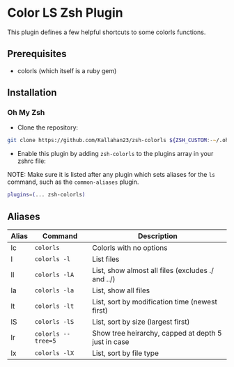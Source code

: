 # Color LS Zsh Plugin

This plugin defines a few helpful shortcuts to some colorls functions.

## Prerequisites

- colorls (which itself is a ruby gem)

## Installation

### Oh My Zsh

- Clone the repository:

```zsh
git clone https://github.com/Kallahan23/zsh-colorls ${ZSH_CUSTOM:-~/.oh-my-zsh/custom}/plugins/zsh-colorls
```

- Enable this plugin by adding `zsh-colorls` to the plugins array in your zshrc file:

NOTE: Make sure it is listed after any plugin which sets aliases for the `ls` command, such as the `common-aliases` plugin.

```zsh
plugins=(... zsh-colorls)
```

## Aliases

| Alias | Command             | Description                                           |
|-------|---------------------|-------------------------------------------------------|
| lc    | `colorls`           | Colorls with no options                               |
| l     | `colorls -l`        | List files                                            |
| ll    | `colorls -lA`       | List, show almost all files (excludes ./ and ../)     |
| la    | `colorls -la`       | List, show all files                                  |
| lt    | `colorls -lt`       | List, sort by modification time (newest first)        |
| lS    | `colorls -lS`       | List, sort by size (largest first)                    |
| lr    | `colorls --tree=5`  | Show tree heirarchy, capped at depth 5 just in case   |
| lx    | `colorls -lX`       | List, sort by file type                               |

